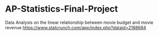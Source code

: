 # AP-Statistics-Final-Project
Data Analysis on the linear relationship between movie budget and movie revenue https://www.statcrunch.com/app/index.php?dataid=2188684
